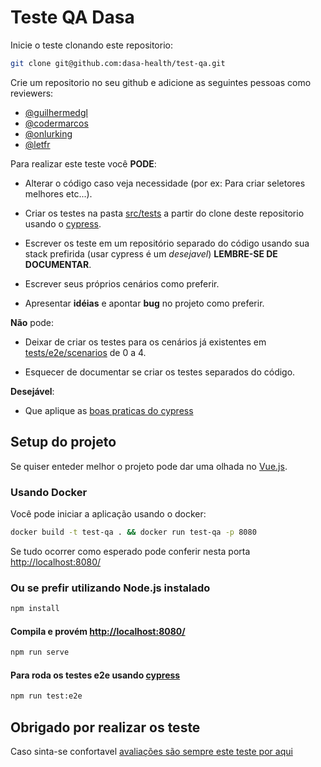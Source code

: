 # Teste QA Dasa

Inicie o teste clonando este repositorio:

```bash
git clone git@github.com:dasa-health/test-qa.git
```

Crie um repositorio no seu github e adicione as seguintes pessoas como reviewers:

- [@guilhermedgl](https://github.com/guilhermedgl)
- [@codermarcos](https://github.com/codermarcos)
- [@onlurking](https://github.com/onlurking)
- [@letfr](https://github.com/letfr)


Para realizar este teste você **PODE**:

- Alterar o código caso veja necessidade (por ex: Para criar seletores melhores etc...).

- Criar os testes na pasta [src/tests](./tests) a partir do clone deste repositorio usando o [cypress](https://www.cypress.io/).

- Escrever os teste em um repositório separado do código usando sua stack prefirida (usar cypress é um *desejavel*) **LEMBRE-SE DE DOCUMENTAR**.

- Escrever seus próprios cenários como preferir.

- Apresentar **idéias** e apontar **bug** no projeto como preferir.

**Não** pode:

- Deixar de criar os testes para os cenários já existentes em [tests/e2e/scenarios](./tests/e2e/scenarios) de 0 a 4.

- Esquecer de documentar se criar os testes separados do código.

**Desejável**:

- Que aplique as [boas praticas do cypress](https://docs.cypress.io/guides/references/best-practices.html)

## Setup do projeto

Se quiser enteder melhor o projeto pode dar uma olhada no [Vue.js](https://cli.vuejs.org/config/).

### Usando Docker

Você pode iniciar a aplicação usando o docker:

```bash
docker build -t test-qa . && docker run test-qa -p 8080
```

Se tudo ocorrer como esperado pode conferir nesta porta [http://localhost:8080/](http://localhost:8080/)

### Ou se prefir utilizando Node.js instalado

```bash
npm install
```

#### Compila e provém [http://localhost:8080/](http://localhost:8080/)

```bash
npm run serve
```

#### Para roda os testes e2e usando [cypress](https://www.cypress.io/)

```bash
npm run test:e2e
```

## Obrigado por realizar os teste

Caso sinta-se confortavel [avaliações são sempre este teste por aqui](https://forms.gle/qKEf7thRgnjvG2nXA)
